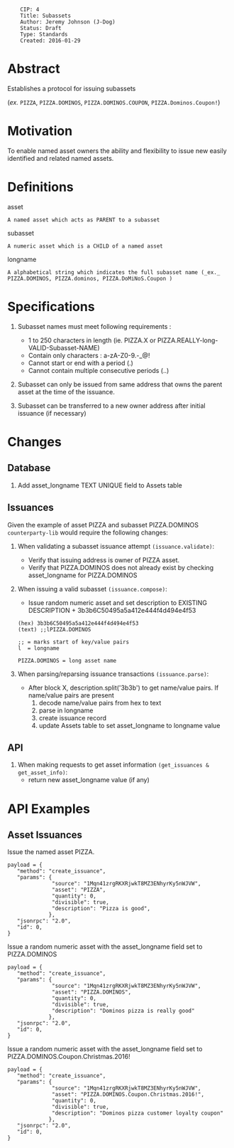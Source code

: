         CIP: 4
        Title: Subassets
        Author: Jeremy Johnson (J-Dog)
        Status: Draft
        Type: Standards
        Created: 2016-01-29


# Abstract

Establishes a protocol for issuing subassets 

(_ex._ `PIZZA`, `PIZZA.DOMINOS`, `PIZZA.DOMINOS.COUPON`, `PIZZA.Dominos.Coupon!`)

# Motivation

To enable named asset owners the ability and flexibility to issue new easily identified and related named assets.

# Definitions

asset

    A named asset which acts as PARENT to a subasset

subasset

    A numeric asset which is a CHILD of a named asset

longname

    A alphabetical string which indicates the full subasset name (_ex._ PIZZA.DOMINOS, PIZZA.dominos, PIZZA.DoMiNoS.Coupon )


# Specifications
1. Subasset names must meet following requirements :
    *   1 to 250 characters in length (ie. PIZZA.X or PIZZA.REALLY-long-VALID-Subasset-NAME)
    *   Contain only characters : a-zA-Z0-9.-_@!
    *   Cannot start or end with a period (.)
    *   Cannot contain multiple consecutive periods (..)

2. Subasset can only be issued from same address that owns the parent asset at the time of the issuance.
3. Subasset can be transferred to a new owner address after initial issuance (if necessary)

# Changes

## Database
1. Add asset_longname TEXT UNIQUE field to Assets table

## Issuances
Given the example of asset PIZZA and subasset PIZZA.DOMINOS `counterparty-lib` would require the following changes: 

1. When validating a subasset issuance attempt `(issuance.validate)`:
    - Verify that issuing address is owner of PIZZA asset.
    - Verify that PIZZA.DOMINOS does not already exist by checking asset_longname for PIZZA.DOMINOS

2. When issuing a valid subasset `(issuance.compose)`:
    - Issue random numeric asset and set description to EXISTING DESCRIPTION + 3b3b6C50495a5a412e444f4d494e4f53
    ```
    (hex) 3b3b6C50495a5a412e444f4d494e4f53
    (text) ;;lPIZZA.DOMINOS

    ;; = marks start of key/value pairs
    l  = longname

    PIZZA.DOMINOS = long asset name
    ```
3. When parsing/reparsing issuance transactions `(issuance.parse)`:
    - After block X, description.split('3b3b') to get name/value pairs. If name/value pairs are present
        1. decode name/value pairs from hex to text
        2. parse in longname
        3. create issuance record
        4. update Assets table to set asset_longname to longname value

## API
1. When making requests to get asset information `(get_issuances & get_asset_info)`:
    - return new asset_longname value (if any)

# API Examples    

## Asset Issuances

Issue the named asset PIZZA.

    payload = {
       "method": "create_issuance",
       "params": {
                  "source": "1Mqn41zrgRKXRjwkT8MZ3ENhyrKy5nWJVW",
                  "asset": "PIZZA",
                  "quantity": 0,
                  "divisible": true,
                  "description": "Pizza is good",
                 },
       "jsonrpc": "2.0",
       "id": 0,
    }

Issue a random numeric asset with the asset_longname field set to PIZZA.DOMINOS

    payload = {
       "method": "create_issuance",
       "params": {
                  "source": "1Mqn41zrgRKXRjwkT8MZ3ENhyrKy5nWJVW",
                  "asset": "PIZZA.DOMINOS",
                  "quantity": 0,
                  "divisible": true,
                  "description": "Dominos pizza is really good"
                 },
       "jsonrpc": "2.0",
       "id": 0,
    }

Issue a random numeric asset with the asset_longname field set to PIZZA.DOMINOS.Coupon.Christmas.2016!

    payload = {
       "method": "create_issuance",
       "params": {
                  "source": "1Mqn41zrgRKXRjwkT8MZ3ENhyrKy5nWJVW",
                  "asset": "PIZZA.DOMINOS.Coupon.Christmas.2016!",
                  "quantity": 0,
                  "divisible": true,
                  "description": "Dominos pizza customer loyalty coupon"
                 },
       "jsonrpc": "2.0",
       "id": 0,
    }


